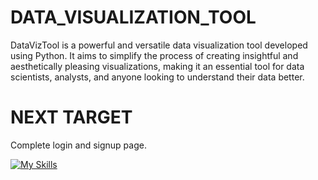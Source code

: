 # DATA_VISUALIZATION_TOOL
DataVizTool is a powerful and versatile data visualization tool developed using Python. It aims to simplify the process of creating insightful and aesthetically pleasing visualizations, making it an essential tool for data scientists, analysts, and anyone looking to understand their data better.    

# NEXT TARGET
Complete login and signup page.

[![My Skills](https://skillicons.dev/icons?i=py)](https://skillicons.dev)